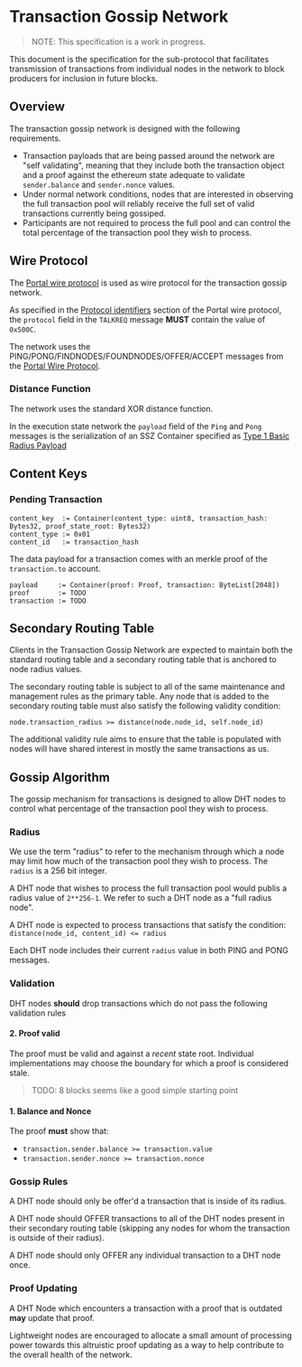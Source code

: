 # Transaction Gossip Network

> NOTE: This specification is a work in progress.

This document is the specification for the sub-protocol that facilitates transmission of transactions from individual nodes in the network to block producers for inclusion in future blocks.

## Overview

The transaction gossip network is designed with the following requirements.

- Transaction payloads that are being passed around the network are "self validating", meaning that they include both the transaction object and a proof against the ethereum state adequate to validate `sender.balance` and `sender.nonce` values.
- Under normal network conditions, nodes that are interested in observing the full transaction pool will reliably receive the full set of valid transactions currently being gossiped.
- Participants are not required to process the full pool and can control the total percentage of the transaction pool they wish to process.


## Wire Protocol

The [Portal wire protocol](./portal-wire-protocol.md) is used as wire protocol for the transaction gossip network.

As specified in the [Protocol identifiers](./portal-wire-protocol.md#protocol-identifiers) section of the Portal wire protocol, the `protocol` field in the `TALKREQ` message **MUST** contain the value of `0x500C`.

The network uses the PING/PONG/FINDNODES/FOUNDNODES/OFFER/ACCEPT messages from the [Portal Wire Protocol](./portal-wire-protocol.md).


### Distance Function

The network uses the standard XOR distance function.

In the execution state network the `payload` field of the `Ping` and `Pong` messages is the serialization of an SSZ Container specified as [Type 1 Basic Radius Payload](../ping-payload-extensions/extensions/type-1.md)

## Content Keys

### Pending Transaction

```
content_key  := Container(content_type: uint8, transaction_hash: Bytes32, proof_state_root: Bytes32)
content_type := 0x01
content_id   := transaction_hash
```

The data payload for a transaction comes with an merkle proof of the `transaction.to` account.

```
payload     := Container(proof: Proof, transaction: ByteList[2048])
proof       := TODO
transaction := TODO
```

## Secondary Routing Table

Clients in the Transaction Gossip Network are expected to maintain both the standard routing table and a secondary routing table that is anchored to node radius values.

The secondary routing table is subject to all of the same maintenance and management rules as the primary table.  Any node that is added to the secondary routing table must also satisfy the following validity condition:

```
node.transaction_radius >= distance(node.node_id, self.node_id)
```

The additional validity rule aims to ensure that the table is populated with nodes will have shared interest in mostly the same transactions as us.


## Gossip Algorithm

The gossip mechanism for transactions is designed to allow DHT nodes to control what percentage of the transaction pool they wish to process.

### Radius

We use the term "radius" to refer to the mechanism through which a node may limit how much of the transaction pool they wish to process.  The `radius` is a 256 bit integer.  

A DHT node that wishes to process the full transaction pool would publis a radius value of `2**256-1`. We refer to such a DHT node as a "full radius node".

A DHT node is expected to process transactions that satisfy the condition: `distance(node_id, content_id) <= radius`

Each DHT node includes their current `radius` value in both PING and PONG messages.


### Validation

DHT nodes **should** drop transactions which do not pass the following validation rules


#### 2. Proof valid

The proof must be valid and against a *recent* state root. Individual implementations may choose the boundary for which a proof is considered stale.

> TODO: 8 blocks seems like a good simple starting point

#### 1. Balance and Nonce

The proof **must** show that:

- `transaction.sender.balance >= transaction.value`
- `transaction.sender.nonce >= transaction.nonce`

### Gossip Rules

A DHT node should only be offer'd a transaction that is inside of its radius.

A DHT node should OFFER transactions to all of the DHT nodes present in their secondary routing table (skipping any nodes for whom the transaction is outside of their radius).

A DHT node should only OFFER any individual transaction to a DHT node once.


### Proof Updating

A DHT Node which encounters a transaction with a proof that is outdated **may** update that proof.

Lightweight nodes are encouraged to allocate a small amount of processing power towards this altruistic proof updating as a way to help contribute to the overall health of the network.
